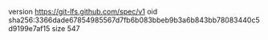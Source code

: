 version https://git-lfs.github.com/spec/v1
oid sha256:3366dade67854985567d7fb6b083bbeb9b3a6b843bb78083440c5d9199e7af15
size 547
